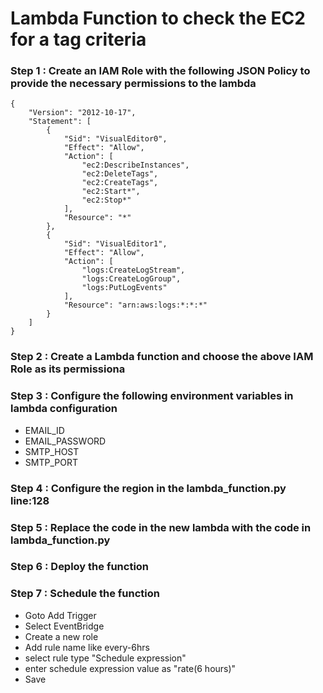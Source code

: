 # Lambda Function to check the EC2 for a tag criteria

### Step 1 : Create an IAM Role with the following JSON Policy to provide the necessary permissions to the lambda
```
{
    "Version": "2012-10-17",
    "Statement": [
        {
            "Sid": "VisualEditor0",
            "Effect": "Allow",
            "Action": [
                "ec2:DescribeInstances",
                "ec2:DeleteTags",
                "ec2:CreateTags",
                "ec2:Start*",
                "ec2:Stop*"
            ],
            "Resource": "*"
        },
        {
            "Sid": "VisualEditor1",
            "Effect": "Allow",
            "Action": [
                "logs:CreateLogStream",
                "logs:CreateLogGroup",
                "logs:PutLogEvents"
            ],
            "Resource": "arn:aws:logs:*:*:*"
        }
    ]
}
```

### Step 2 : Create a Lambda function and choose the above IAM Role as its permissiona

### Step 3 : Configure the following environment variables in lambda configuration
- EMAIL_ID
- EMAIL_PASSWORD
- SMTP_HOST
- SMTP_PORT

### Step 4 : Configure the region in the lambda_function.py line:128

### Step 5 : Replace the code in the new lambda with the code in lambda_function.py

### Step 6 : Deploy the function

### Step 7 : Schedule the function

- Goto Add Trigger
- Select EventBridge
- Create a new role
- Add rule name like every-6hrs
- select rule type "Schedule expression"
- enter schedule expression value as "rate(6 hours)"
- Save

